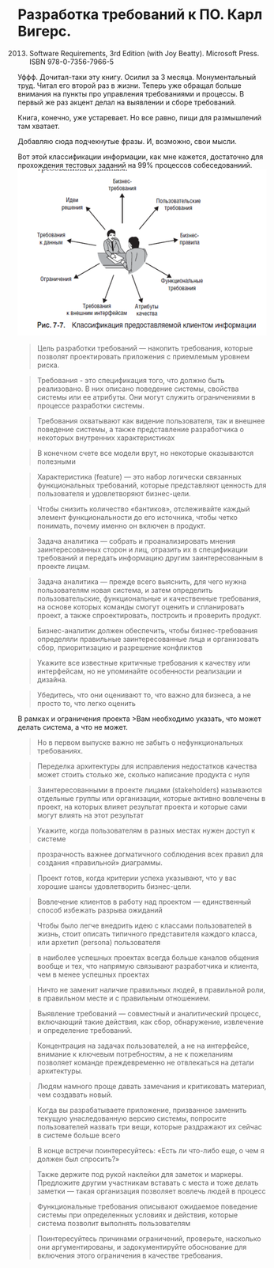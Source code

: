 # Разработка требований к ПО. Карл Вигерс.
2013. Software Requirements, 3rd Edition (with Joy Beatty). Microsoft Press. ISBN 978-0-7356-7966-5

Уффф. Дочитал-таки эту книгу. Осилил за 3 месяца. Монументальный труд. Читал его второй раз в жизни.
Теперь уже обращал больше внимания на пункты про управления требованиями и процессы. 
В первый же раз акцент делал на выявлении и сборе требований.

Книга, конечно, уже устаревает. Но все равно, пищи для размышлений там хватает.

Добавляю сюда подчекнутые фразы. И, возможно, свои мысли.

Вот этой классификации информации, как мне кажется, достаточно для прохождения тестовых заданий на 99% процессов собеседованиий.
![](img/class_info.png)

>Цель разработки требований — накопить требования, которые позволят проектировать приложения с приемлемым уровнем риска.

>Требования - это спецификация того, что должно быть реализовано. В них описано поведение системы, свойства системы или ее атрибуты.
>Они могут служить ограничениями в процессе разработки системы.

>Требования охватывают как видение
>пользователя, так и внешнее поведение системы, а также представление разработчика о некоторых внутренних характеристиках

>В конечном счете все модели врут, но некоторые оказываются полезными

>Характеристика (feature) — это набор логически связанных функциональных требований, которые представляют ценность для пользователя и
>удовлетворяют бизнес-цели.

>Чтобы снизить количество «бантиков», отслеживайте каждый элемент функциональности до его источника, чтобы четко понимать, почему именно он включен в продукт.

>Задача аналитика — собрать и проанализировать мнения заинтересованных сторон и лиц, отразить их в спецификации требований и передать информацию другим заинтересованным в проекте лицам.

>Задача аналитика — прежде всего выяснить, для чего нужна пользователям новая система, и затем определить пользовательские, функциональные и качественные требования, на основе которых команды смогут оценить и спланировать проект, а также спроектировать, построить и проверить продукт.

>Бизнес-аналитик должен обеспечить, чтобы бизнес-требования определяли правильные заинтересованные лица и организовать сбор, приоритизацию и разрешение конфликтов

>Укажите все известные критичные требования к качеству или интерфейсам, но не упоминайте особенности реализации и дизайна.

>Убедитесь, что они оценивают то, что важно для бизнеса, а не просто то, что легко оценить

В рамках и ограничения проекта >Вам необходимо указать, что может делать система, а что не может.

>Но в первом выпуске важно не забыть о нефункциональных требованиях.

>Переделка архитектуры для исправления недостатков качества может стоить столько же, сколько написание продукта с нуля

>Заинтересованными в проекте лицами (stakeholders) называются отдельные группы или организации, которые активно вовлечены в проект, на которых влияет результат проекта и которые сами могут влиять на этот результат

>Укажите, когда пользователям в разных местах нужен доступ к системе

>прозрачность важнее догматичного соблюдения всех правил для создания «правильной» диаграммы.

>Проект готов, когда критерии успеха указывают, что у вас хорошие шансы удовлетворить бизнес-цели.

>Вовлечение клиентов в работу над проектом — единственный способ избежать разрыва ожиданий

>Чтобы было легче внедрить идею с классами пользователей в жизнь, стоит описать типичного представителя каждого класса, или архетип (persona) пользователя

>в наиболее успешных проектах всегда больше каналов общения вообще и тех, что напрямую связывают разработчика и клиента, чем в менее успешных проектах

>Ничто не заменит наличие правильных людей, в правильной роли, в правильном месте и с правильным отношением.

>Выявление требований — совместный и аналитический процесс, включающий такие действия, как сбор, обнаружение, извлечение и определение требований.

>Концентрация на задачах пользователей, а не на интерфейсе, внимание к ключевым потребностям, а не к пожеланиям позволяет команде преждевременно не отвлекаться на детали архитектуры.

>Людям намного проще давать замечания и критиковать материал, чем создавать новый.

>Когда вы разрабатываете приложение, призванное заменить текущую унаследованную версию системы, попросите пользователей назвать три вещи, которые раздражают их сейчас в системе больше всего

>В конце встречи поинтересуйтесь: «Есть ли что-либо еще, о чем я должен был спросить?»

>Также держите под рукой наклейки для заметок и маркеры. Предложите другим участникам вставать с места и тоже делать заметки — такая организация позволяет вовлечь людей в процесс

>Функциональные требования описывают ожидаемое поведение системы при определенных условиях и действия, которые система позволит выполнять пользователям

>Поинтересуйтесь причинами ограничений, проверьте, насколько они аргументированы, и задокументируйте обоснование для включения этого ограничения в качестве требования.
